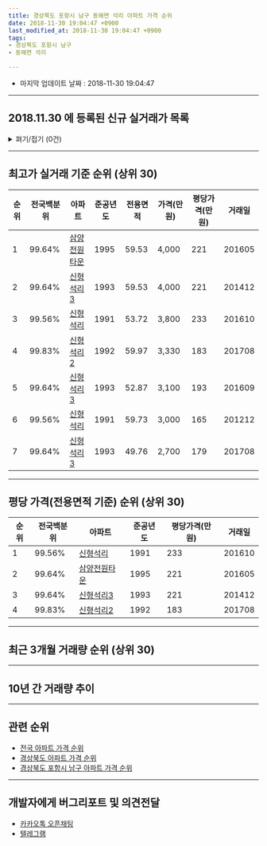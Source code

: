 ```yaml
---
title: 경상북도 포항시 남구 동해면 석리 아파트 가격 순위
date: 2018-11-30 19:04:47 +0900
last_modified_at: 2018-11-30 19:04:47 +0900
tags:
- 경상북도 포항시 남구
- 동해면 석리

---
```


* 마지막 업데이트 날짜 : 2018-11-30 19:04:47

---

## 2018.11.30 에 등록된 신규 실거래가 목록

<details>
<summary>펴기/접기 (0건)</summary>
<div markdown="1">

|아파트|전국백분위|준공년도|전용면적|가격(만원)|평당가격(만원)|거래일|
|---|---|---|---|---|---|---|
|없음|||||||


</div>
</details>

---

## 최고가 실거래 기준 순위 (상위 30)


|순위|전국백분위|아파트|준공년도|전용면적|가격(만원)|평당가격(만원)|거래일|
|---|---|---|---|---|---|---|---|
|1|99.64%|[삼양전원타운](https://search.naver.com/search.naver?query=%EA%B2%BD%EC%83%81%EB%B6%81%EB%8F%84+%ED%8F%AC%ED%95%AD%EC%8B%9C+%EB%82%A8%EA%B5%AC+%EB%8F%99%ED%95%B4%EB%A9%B4+%EC%84%9D%EB%A6%AC+%EC%82%BC%EC%96%91%EC%A0%84%EC%9B%90%ED%83%80%EC%9A%B4)|1995|59.53|4,000|221|201605|
|2|99.64%|[신형석리3](https://search.naver.com/search.naver?query=%EA%B2%BD%EC%83%81%EB%B6%81%EB%8F%84+%ED%8F%AC%ED%95%AD%EC%8B%9C+%EB%82%A8%EA%B5%AC+%EB%8F%99%ED%95%B4%EB%A9%B4+%EC%84%9D%EB%A6%AC+%EC%8B%A0%ED%98%95%EC%84%9D%EB%A6%AC3)|1993|59.53|4,000|221|201412|
|3|99.56%|[신형석리](https://search.naver.com/search.naver?query=%EA%B2%BD%EC%83%81%EB%B6%81%EB%8F%84+%ED%8F%AC%ED%95%AD%EC%8B%9C+%EB%82%A8%EA%B5%AC+%EB%8F%99%ED%95%B4%EB%A9%B4+%EC%84%9D%EB%A6%AC+%EC%8B%A0%ED%98%95%EC%84%9D%EB%A6%AC)|1991|53.72|3,800|233|201610|
|4|99.83%|[신형석리2](https://search.naver.com/search.naver?query=%EA%B2%BD%EC%83%81%EB%B6%81%EB%8F%84+%ED%8F%AC%ED%95%AD%EC%8B%9C+%EB%82%A8%EA%B5%AC+%EB%8F%99%ED%95%B4%EB%A9%B4+%EC%84%9D%EB%A6%AC+%EC%8B%A0%ED%98%95%EC%84%9D%EB%A6%AC2)|1992|59.97|3,330|183|201708|
|5|99.64%|[신형석리3](https://search.naver.com/search.naver?query=%EA%B2%BD%EC%83%81%EB%B6%81%EB%8F%84+%ED%8F%AC%ED%95%AD%EC%8B%9C+%EB%82%A8%EA%B5%AC+%EB%8F%99%ED%95%B4%EB%A9%B4+%EC%84%9D%EB%A6%AC+%EC%8B%A0%ED%98%95%EC%84%9D%EB%A6%AC3)|1993|52.87|3,100|193|201609|
|6|99.56%|[신형석리](https://search.naver.com/search.naver?query=%EA%B2%BD%EC%83%81%EB%B6%81%EB%8F%84+%ED%8F%AC%ED%95%AD%EC%8B%9C+%EB%82%A8%EA%B5%AC+%EB%8F%99%ED%95%B4%EB%A9%B4+%EC%84%9D%EB%A6%AC+%EC%8B%A0%ED%98%95%EC%84%9D%EB%A6%AC)|1991|59.73|3,000|165|201212|
|7|99.64%|[신형석리3](https://search.naver.com/search.naver?query=%EA%B2%BD%EC%83%81%EB%B6%81%EB%8F%84+%ED%8F%AC%ED%95%AD%EC%8B%9C+%EB%82%A8%EA%B5%AC+%EB%8F%99%ED%95%B4%EB%A9%B4+%EC%84%9D%EB%A6%AC+%EC%8B%A0%ED%98%95%EC%84%9D%EB%A6%AC3)|1993|49.76|2,700|179|201708|


---

## 평당 가격(전용면적 기준) 순위 (상위 30)


|순위|전국백분위|아파트|준공년도|평당가격(만원)|거래일|
|---|---|---|---|---|---|
|1|99.56%|[신형석리](https://search.naver.com/search.naver?query=%EA%B2%BD%EC%83%81%EB%B6%81%EB%8F%84+%ED%8F%AC%ED%95%AD%EC%8B%9C+%EB%82%A8%EA%B5%AC+%EB%8F%99%ED%95%B4%EB%A9%B4+%EC%84%9D%EB%A6%AC+%EC%8B%A0%ED%98%95%EC%84%9D%EB%A6%AC)|1991|233|201610|
|2|99.64%|[삼양전원타운](https://search.naver.com/search.naver?query=%EA%B2%BD%EC%83%81%EB%B6%81%EB%8F%84+%ED%8F%AC%ED%95%AD%EC%8B%9C+%EB%82%A8%EA%B5%AC+%EB%8F%99%ED%95%B4%EB%A9%B4+%EC%84%9D%EB%A6%AC+%EC%82%BC%EC%96%91%EC%A0%84%EC%9B%90%ED%83%80%EC%9A%B4)|1995|221|201605|
|3|99.64%|[신형석리3](https://search.naver.com/search.naver?query=%EA%B2%BD%EC%83%81%EB%B6%81%EB%8F%84+%ED%8F%AC%ED%95%AD%EC%8B%9C+%EB%82%A8%EA%B5%AC+%EB%8F%99%ED%95%B4%EB%A9%B4+%EC%84%9D%EB%A6%AC+%EC%8B%A0%ED%98%95%EC%84%9D%EB%A6%AC3)|1993|221|201412|
|4|99.83%|[신형석리2](https://search.naver.com/search.naver?query=%EA%B2%BD%EC%83%81%EB%B6%81%EB%8F%84+%ED%8F%AC%ED%95%AD%EC%8B%9C+%EB%82%A8%EA%B5%AC+%EB%8F%99%ED%95%B4%EB%A9%B4+%EC%84%9D%EB%A6%AC+%EC%8B%A0%ED%98%95%EC%84%9D%EB%A6%AC2)|1992|183|201708|


---

## 최근 3개월 거래량 순위 (상위 30)


<div style="width:100%;">
    <canvas id="deal_count_ranking" height="250"></canvas>
</div>


<script>
new Chart(document.getElementById("deal_count_ranking"), {
    type: 'horizontalBar',
    data: {
        labels: ['삼양전원타운', '신형석리', '신형석리2'],
        datasets: [{
            label: '실거래 수',
            data: [5, 2, 2],
            borderColor: "rgba(255, 0, 128, 1)",
            backgroundColor: "rgba(255, 0, 128, 0.5)",
            fill: false,
        }]
    },
    options: {
        responsive: true,
        title: {
            display: true,
            text: '최근 3개월 거래량 순위'
        },
        tooltips: {
            mode: 'index',
            intersect: false,
            callbacks: {
                title: function(tooltipItems, data) {
                    return "실거래 수:";
                },
                label: function(tooltipItem, data) {
                    return data.labels[tooltipItem.index] + ": " + tooltipItem.xLabel;
                }
            }
        },
        hover: {
            mode: 'nearest',
            intersect: true
        },
        scales: {
            xAxes: [{
                display: true,
                scaleLabel: {
                    display: true,
                    labelString: '실거래 수'
                },
                ticks: {
                    suggestedMin: 0,
                }
            }],
            yAxes: [{
                display: true,
                ticks: {
                    autoSkip: false,
                    callback: function(value, index, values) {
                        if (value.length > 15)
                            return value.substr(0, 13) + "...";
                        else
                            return value;
                    }
                },
                scaleLabel: {
                    display: false,
                }
            }]
        }
    }
});

</script>


---

## 10년 간 거래량 추이


<div style="width:100%;">
    <canvas id="deal_progress" height="250"></canvas>
</div>

<script>
new Chart(document.getElementById("deal_progress"), {
    type: 'line',
    data: {
        labels: ['200811','200812','200901','200902','200903','200904','200905','200906','200907','200908','200909','200910','200911','200912','201001','201002','201003','201004','201005','201006','201007','201008','201009','201010','201011','201012','201101','201102','201103','201104','201105','201106','201107','201108','201109','201110','201111','201112','201201','201202','201203','201204','201205','201206','201207','201208','201209','201210','201211','201212','201301','201302','201303','201304','201305','201306','201307','201308','201309','201310','201311','201312','201401','201402','201403','201404','201405','201406','201407','201408','201409','201410','201411','201412','201501','201502','201503','201504','201505','201506','201507','201508','201509','201510','201511','201512','201601','201602','201603','201604','201605','201606','201607','201608','201609','201610','201611','201612','201701','201702','201703','201704','201705','201706','201707','201708','201709','201710','201711','201712','201801','201802','201803','201804','201805','201806','201807','201808','201809','201810','201811'],
        datasets: [{
            label: '실거래 수',
            pointRadius: 1,
            data: [3, 6, 3, 2, 1, 4, 6, 4, 3, 3, 4, 4, 2, 2, 4, 4, 2, 2, 2, 1, 0, 2, 1, 3, 7, 3, 3, 2, 4, 1, 3, 5, 5, 10, 5, 1, 1, 3, 1, 4, 5, 10, 19, 9, 4, 3, 2, 5, 7, 8, 7, 4, 4, 4, 3, 6, 5, 1, 2, 2, 4, 6, 2, 5, 5, 2, 3, 12, 7, 11, 6, 11, 1, 6, 2, 7, 4, 6, 10, 4, 7, 6, 4, 3, 4, 4, 4, 5, 8, 5, 9, 3, 4, 3, 3, 5, 3, 4, 5, 4, 1, 1, 5, 5, 4, 5, 5, 4, 4, 1, 3, 0, 3, 1, 5, 2, 5, 2, 1, 4, 4],
            borderColor: "rgba(255, 201, 14, 1)",
            backgroundColor: "rgba(255, 201, 14, 0.5)",
            fill: true,
        }]
    },
    options: {
        responsive: true,
        title: {
            display: true,
            text: '10년간 거래량 추이'
        },
        tooltips: {
            mode: 'index',
            intersect: false,
        },
        hover: {
            mode: 'nearest',
            intersect: true
        },
        scales: {
            xAxes: [{
                display: true,
                scaleLabel: {
                    display: true,
                    labelString: '년/월'
                }
            }],
            yAxes: [{
                display: true,
                ticks: {
                    suggestedMin: 0,
                },
                scaleLabel: {
                    display: true,
                    labelString: '실거래 수'
                }
            }]
        }
    }
});

</script>


---

## 관련 순위

- [전국 아파트 가격 순위](https://inasie.github.io/apt-ranking/전국)
- [경상북도 아파트 가격 순위](https://inasie.github.io/apt-ranking/경상북도)
- [경상북도 포항시 남구 아파트 가격 순위](https://inasie.github.io/apt-ranking/경상북도-포항시-남구)


---

## 개발자에게 버그리포트 및 의견전달

- [카카오톡 오픈채팅](https://open.kakao.com/o/gLJUAP4)
- [텔레그램](https://t.me/inasie)

